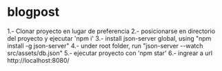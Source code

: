 # blogpost

1.- Clonar proyecto en lugar de preferencia
2.- posicionarse en directorio del proyecto y ejecutar 'npm i'
3.- install json-server global, using "npm install -g json-server"
4.- under root folder, run "json-server --watch src/assets/db.json"
5.- ejecutar proyecto con 'npm star'
6.- ingrear a url http://localhost:8080/